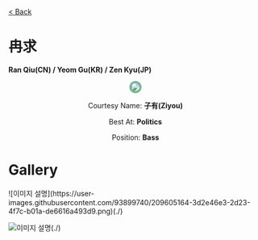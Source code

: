 [< Back](./?page=artist)

# 冉求

**Ran Qiu(CN) / Yeom Gu(KR) / Zen Kyu(JP)**

<p style="text-align:center;"><img src="https://gwansangg.am/hgjs/files/ranqiu.png" style="max-width: 200px; border-radius: 50%; border: 4px solid #74B299;"></p>

<p style="text-align: center;">Courtesy Name: <b>子有(Ziyou)</b></p>
<p style="text-align: center;">Best At: <b>Politics</b></p>
<p style="text-align: center;">Position: <b>Bass</b></p>

# Gallery

<div class="gallery-container">
  ![이미지 설명](https://user-images.githubusercontent.com/93899740/209605164-3d2e46e3-2d23-4f7c-b01a-de6616a493d9.png)(./)
  
  ![이미지 설명](https://gwansangg.am/hgjs/files/ranqiu.png)(./)
  
</div>

